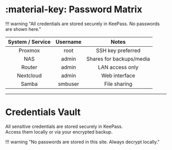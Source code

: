 # :material-key: Password Matrix

!!! warning "All credentials are stored securely in KeePass. No passwords are shown here."

| System / Service | Username |          Notes           |
| :--------------: | :------: | :----------------------: |
|     Proxmox      |   root   |    SSH key preferred     |
|       NAS        |  admin   | Shares for backups/media |
|      Router      |  admin   |     LAN access only      |
|    Nextcloud     |  admin   |      Web interface       |
|      Samba       | smbuser  |       File sharing       |

---

# Credentials Vault

All sensitive credentials are stored securely in KeePass.  
Access them locally or via your encrypted backup.

!!! warning "No passwords are stored in this site. Always decrypt locally."
